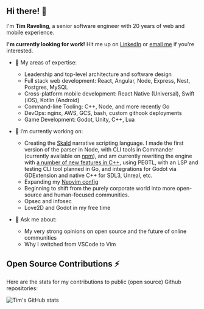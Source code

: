 ## Hi there! 👋

I'm **Tim Raveling**, a senior software engineer with 20 years of web and mobile experience.

**I'm currently looking for work!** Hit me up on [LinkedIn](https://www.linkedin.com/in/tsraveling/) or [email me](mailto:tsraveling@gmail.com) if you're interested.

- 🔨 My areas of expertise:
  - Leadership and top-level architecture and software design
  - Full stack web development: React, Angular, Node, Express, Nest, Postgres, MySQL
  - Cross-platform mobile development: React Native (Universal), Swift (iOS), Kotlin (Android)
  - Command-line Tooling: C++, Node, and more recently Go
  - DevOps: nginx, AWS, GCS, bash, custom githook deployments
  - Game Development: Godot, Unity, C++, Lua

- 🔭 I’m currently working on:
  - Creating the [Skald](https://github.com/tsraveling/skald) narrative scripting language. I made the first version of the parser in Node, with CLI tools in Commander (currently available on [npm](https://www.npmjs.com/package/skald-compile)), and am currently rewriting the engine with [a number of new features in C++](https://github.com/tsraveling/skald/tree/cpp), using PEGTL, with an LSP and testing CLI tool planned in Go, and integrations for Godot via GDExtension and native C++ for SDL3, Unreal, etc.
  - Expanding my [Neovim config](https://github.com/tsraveling/nvim-config)
  - Beginning to shift from the purely corporate world into more open-source and human-focused communities.
  - Opsec and infosec
  - Love2D and Godot in my free time
  
- 💬 Ask me about:
  - My very strong opinions on open source and the future of online communities
  - Why I switched from VSCode to Vim

## Open Source Contributions ⚡

Here are the stats for my contributions to public (open source) Github repositories:

![Tim's GitHub stats](https://github-readme-stats.vercel.app/api?username=tsraveling&show_icons=true&theme=transparent&hide_rank=true)
<!--
**tsraveling/tsraveling** is a ✨ _special_ ✨ repository because its `README.md` (this file) appears on your GitHub profile.

Here are some ideas to get you started:

- 🔭 I’m currently working on ...
- 🌱 I’m currently learning ...
- 👯 I’m looking to collaborate on ...
- 🤔 I’m looking for help with ...
- 💬 Ask me about ...
- 📫 How to reach me: ...
- 😄 Pronouns: ...
- ⚡ Fun fact: ...
-->
